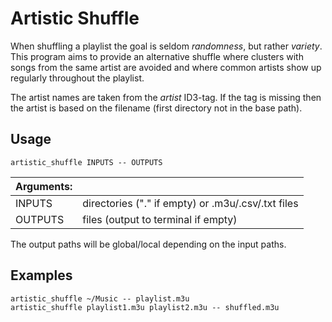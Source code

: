 # Artistic Shuffle

When shuffling a playlist the goal is seldom *randomness*, but rather *variety*.
This program aims to provide an alternative shuffle where clusters with songs from the
same artist are avoided and where common artists show up regularly throughout the playlist.

The artist names are taken from the *artist* ID3-tag.
If the tag is missing then the artist is based on the filename (first directory not in the base path).

## Usage

`artistic_shuffle INPUTS -- OUTPUTS`

|Arguments:||
|---|---|
|INPUTS  | directories ("." if empty) or .m3u/.csv/.txt files |
|OUTPUTS | files (output to terminal if empty) |

The output paths will be global/local depending on the input paths.

## Examples

`artistic_shuffle ~/Music -- playlist.m3u`  
`artistic_shuffle playlist1.m3u playlist2.m3u -- shuffled.m3u`
